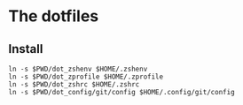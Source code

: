# The dotfiles

## Install

```shell
ln -s $PWD/dot_zshenv $HOME/.zshenv
ln -s $PWD/dot_zprofile $HOME/.zprofile
ln -s $PWD/dot_zshrc $HOME/.zshrc
ln -s $PWD/dot_config/git/config $HOME/.config/git/config
```
